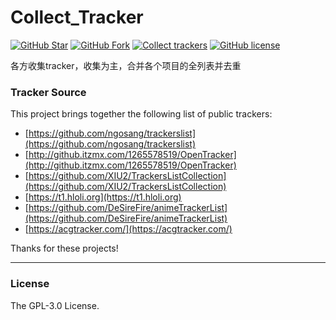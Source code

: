 # Collect_Tracker

[![GitHub Star](https://img.shields.io/github/stars/QiXing1217/collect_tracker.svg?style=flat-square&label=Star&color=4285dd&logo=github)](https://github.com/QiXing1217/collect_tracker/)
[![GitHub Fork](https://img.shields.io/github/forks/QiXing1217/collect_tracker.svg?style=flat-square&label=Fork&color=4285dd&logo=github)](https://github.com/QiXing1217/collect_tracker/)
[![Collect trackers](https://github.com/QiXing1217/collect_tracker/actions/workflows/main.yml/badge.svg)](https://github.com/QiXing1217/collect_tracker/actions/workflows/main.yml)
[![GitHub license](https://img.shields.io/github/license/QiXing1217/collect_tracker.svg?style=flat-square&color=4285dd&logo=github)](https://github.com/QiXing1217/collect_tracker/)

各方收集tracker，收集为主，合并各个项目的全列表并去重

### Tracker Source

This project brings together the following list of public trackers:

* [https://github.com/ngosang/trackerslist](https://github.com/ngosang/trackerslist)
* [http://github.itzmx.com/1265578519/OpenTracker](http://github.itzmx.com/1265578519/OpenTracker)
* [https://github.com/XIU2/TrackersListCollection](https://github.com/XIU2/TrackersListCollection)
* [https://t1.hloli.org](https://t1.hloli.org)
* [https://github.com/DeSireFire/animeTrackerList](https://github.com/DeSireFire/animeTrackerList)
* [https://acgtracker.com/](https://acgtracker.com/)

Thanks for these projects!

****

### License
The GPL-3.0 License.  
